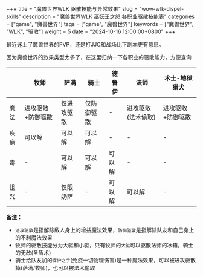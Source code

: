 +++
title = "魔兽世界WLK 驱散技能与异常效果"
slug = "wow-wlk-dispel-skills"
description = "魔兽世界WLK 巫妖王之怒 各职业驱散技能表"
categories = ["game", "魔兽世界"]
tags = ["game", "魔兽世界"]
keywords = ["魔兽世界", "WLK", "驱散"]
weight = 5
date = "2024-10-16 12:00:00+0800"
+++

最近迷上了魔兽世界的PVP，还是打JJC和战场比下副本更有意思。

因为魔兽世界的效果类型太多了，在这里归纳一下各职业的驱散能力，方便查询

|      | 牧师              | 萨满       | 骑士       | 德鲁伊 | 法师               | 术士-地狱猎犬     |
| ---- | ----------------- | ---------- | ---------- | ------ | ------------------ | ----------------- |
| 魔法 | 进攻驱散+防御驱散 | 仅进攻驱散 | 仅防御驱散 | -      | 进攻驱散(法术偷取) | 进攻驱散+防御驱散 |
| 疾病 | 可以解            | 可以解     | 可以解     | -      | -                  | -                 |
| 毒   | -                 | 可以解     | 可以解     | 可以解 | -                  | -                 |
| 诅咒 | -                 | 仅限奶萨   | -          | 可以解 | 可以解             | -                 |

**备注：**

- `进攻驱散`是指解除敌人身上的增益魔法效果，`防御驱散`是指解除队友和自己身上的不利魔法效果
- 牧师的驱散技能分为大驱和小驱，只有牧师的`大驱`可以驱散法师的冰箱，骑士的无敌(圣盾术)
- 骑士给队友加的`保护之手`(免疫一切物理伤害)是一种魔法效果，可以被进攻驱散掉(萨满/牧师)，也可以被法术偷取



